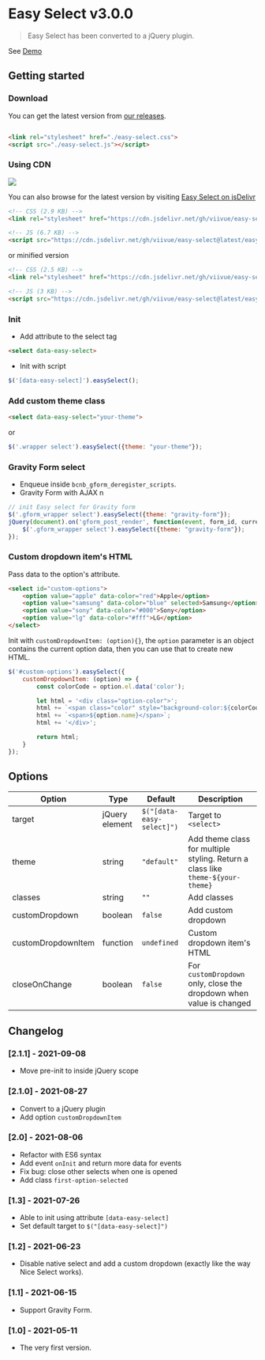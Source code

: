 # Easy Select v3.0.0

> Easy Select has been converted to a jQuery plugin.

See [Demo](https://viivue.github.io/easy-select/)

## Getting started

### Download

You can get the latest version from [our releases](https://github.com/viivue/easy-select/releases/).

```html

<link rel="stylesheet" href="./easy-select.css">
<script src="./easy-select.js"></script>
```

### Using CDN

[![](https://data.jsdelivr.com/v1/package/gh/viivue/easy-select/badge)](https://www.jsdelivr.com/package/gh/viivue/easy-select)

You can also browse for the latest version by
visiting [Easy Select on jsDelivr](https://cdn.jsdelivr.net/gh/viivue/easy-select/)

```html
<!-- CSS (2.9 KB) -->
<link rel="stylesheet" href="https://cdn.jsdelivr.net/gh/viivue/easy-select@latest/easy-select.css">

<!-- JS (6.7 KB) -->
<script src="https://cdn.jsdelivr.net/gh/viivue/easy-select@latest/easy-select.js"></script>
```

or minified version

```html
<!-- CSS (2.5 KB) -->
<link rel="stylesheet" href="https://cdn.jsdelivr.net/gh/viivue/easy-select@latest/easy-select.min.css">

<!-- JS (3 KB) -->
<script src="https://cdn.jsdelivr.net/gh/viivue/easy-select@latest/easy-select.min.js"></script>
```

### Init

- Add attribute to the select tag

```html
<select data-easy-select>
```

- Init with script

```js
$('[data-easy-select]').easySelect();
```

### Add custom theme class

```html
<select data-easy-select="your-theme">
```

or

```js
$('.wrapper select').easySelect({theme: "your-theme"});
```

### Gravity Form select

- Enqueue inside `bcnb_gform_deregister_scripts`.
- Gravity Form with AJAX n

```js
// init Easy select for Gravity form
$('.gform_wrapper select').easySelect({theme: "gravity-form"});
jQuery(document).on('gform_post_render', function(event, form_id, current_page){
    $('.gform_wrapper select').easySelect({theme: "gravity-form"});
});
```

### Custom dropdown item's HTML

Pass data to the option's attribute.

```html
<select id="custom-options">
    <option value="apple" data-color="red">Apple</option>
    <option value="samsung" data-color="blue" selected>Samsung</option>
    <option value="sony" data-color="#000">Sony</option>
    <option value="lg" data-color="#fff">LG</option>
</select>
```

Init with `customDropdownItem: (option){}`, the `option` parameter is an object contains the current option data, then
you can use that to create new HTML.

```js
$('#custom-options').easySelect({
    customDropdownItem: (option) => {
        const colorCode = option.el.data('color');

        let html = '<div class="option-color">';
        html += `<span class="color" style="background-color:${colorCode}">${colorCode}</span>`;
        html += `<span>${option.name}</span>`;
        html += '</div>';

        return html;
    }
});
```

## Options

| Option | Type | Default | Description |
| ------ | ------ | ------ | ------ |
| target | jQuery element | `$("[data-easy-select]")` | Target to `<select>` |
| theme | string | `"default"` | Add theme class for multiple styling. Return a class like `theme-${your-theme}` |
| classes | string | `""` | Add classes |
| customDropdown | boolean | `false` | Add custom dropdown |
| customDropdownItem | function | `undefined` | Custom dropdown item's HTML |
| closeOnChange | boolean | `false` | For `customDropdown` only, close the dropdown when value is changed |

## Changelog

### [2.1.1] - 2021-09-08

- Move pre-init to inside jQuery scope

### [2.1.0] - 2021-08-27

- Convert to a jQuery plugin
- Add option `customDropdownItem`

### [2.0] - 2021-08-06

- Refactor with ES6 syntax
- Add event `onInit` and return more data for events
- Fix bug: close other selects when one is opened
- Add class `first-option-selected`

### [1.3] - 2021-07-26

- Able to init using attribute `[data-easy-select]`
- Set default target to `$("[data-easy-select]")`

### [1.2] - 2021-06-23

- Disable native select and add a custom dropdown (exactly like the way Nice Select works).

### [1.1] - 2021-06-15

- Support Gravity Form.

### [1.0] - 2021-05-11

- The very first version.